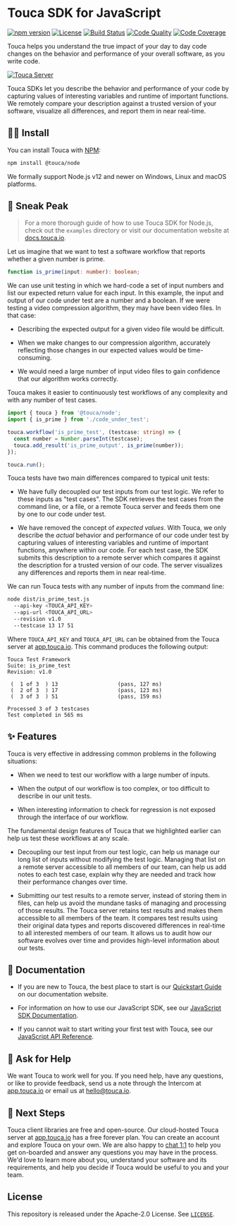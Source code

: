 # Touca SDK for JavaScript

[![npm version](https://img.shields.io/npm/v/@touca/node?color=blue)](https://www.npmjs.com/package/@touca/node)
[![License](https://img.shields.io/github/license/trytouca/touca-js?color=blue)](https://github.com/trytouca/touca-js/blob/main/LICENSE)
[![Build Status](https://img.shields.io/github/workflow/status/trytouca/touca-js/touca-js-main)](https://github.com/trytouca/touca-js/actions)
[![Code Quality](https://img.shields.io/codacy/grade/dca09feb49f142468bdd864a8015a53f)](https://app.codacy.com/gh/trytouca/touca-js)
[![Code Coverage](https://img.shields.io/codecov/c/github/trytouca/touca-js)](https://app.codecov.io/gh/trytouca/touca-js)

Touca helps you understand the true impact of your day to day code changes on
the behavior and performance of your overall software, as you write code.

[![Touca Server](https://touca-public-assets.s3.us-east-2.amazonaws.com/touca-screenshot-suite-page.png)](https://touca-public-assets.s3.us-east-2.amazonaws.com/touca-screenshot-suite-page.png)

Touca SDKs let you describe the behavior and performance of your code by
capturing values of interesting variables and runtime of important functions. We
remotely compare your description against a trusted version of your software,
visualize all differences, and report them in near real-time.

## 🧑‍🔧 Install

You can install Touca with [NPM][npm]:

```bash
npm install @touca/node
```

We formally support Node.js v12 and newer on Windows, Linux and macOS platforms.

## 👀 Sneak Peak

> For a more thorough guide of how to use Touca SDK for Node.js, check out the
> `examples` directory or visit our documentation website at
> [docs.touca.io](https://docs.touca.io).

Let us imagine that we want to test a software workflow that reports whether a
given number is prime.

```ts
function is_prime(input: number): boolean;
```

We can use unit testing in which we hard-code a set of input numbers and list
our expected return value for each input. In this example, the input and output
of our code under test are a number and a boolean. If we were testing a video
compression algorithm, they may have been video files. In that case:

- Describing the expected output for a given video file would be difficult.

- When we make changes to our compression algorithm, accurately reflecting those
  changes in our expected values would be time-consuming.

- We would need a large number of input video files to gain confidence that our
  algorithm works correctly.

Touca makes it easier to continuously test workflows of any complexity and with
any number of test cases.

```ts
import { touca } from '@touca/node';
import { is_prime } from './code_under_test';

touca.workflow('is_prime_test', (testcase: string) => {
  const number = Number.parseInt(testcase);
  touca.add_result('is_prime_output', is_prime(number));
});

touca.run();
```

Touca tests have two main differences compared to typical unit tests:

- We have fully decoupled our test inputs from our test logic. We refer to these
  inputs as "test cases". The SDK retrieves the test cases from the command
  line, or a file, or a remote Touca server and feeds them one by one to our
  code under test.

- We have removed the concept of _expected values_. With Touca, we only describe
  the _actual_ behavior and performance of our code under test by capturing
  values of interesting variables and runtime of important functions, anywhere
  within our code. For each test case, the SDK submits this description to a
  remote server which compares it against the description for a trusted version
  of our code. The server visualizes any differences and reports them in near
  real-time.

We can run Touca tests with any number of inputs from the command line:

```bash
node dist/is_prime_test.js
  --api-key <TOUCA_API_KEY>
  --api-url <TOUCA_API_URL>
  --revision v1.0
  --testcase 13 17 51
```

Where `TOUCA_API_KEY` and `TOUCA_API_URL` can be obtained from the Touca server
at [app.touca.io](https://app.touca.io). This command produces the following
output:

```text
Touca Test Framework
Suite: is_prime_test
Revision: v1.0

 (  1 of 3  ) 13                   (pass, 127 ms)
 (  2 of 3  ) 17                   (pass, 123 ms)
 (  3 of 3  ) 51                   (pass, 159 ms)

Processed 3 of 3 testcases
Test completed in 565 ms
```

## ✨ Features

Touca is very effective in addressing common problems in the following
situations:

- When we need to test our workflow with a large number of inputs.

- When the output of our workflow is too complex, or too difficult to describe
  in our unit tests.

- When interesting information to check for regression is not exposed through
  the interface of our workflow.

The fundamental design features of Touca that we highlighted earlier can help us
test these workflows at any scale.

- Decoupling our test input from our test logic, can help us manage our long
  list of inputs without modifying the test logic. Managing that list on a
  remote server accessible to all members of our team, can help us add notes to
  each test case, explain why they are needed and track how their performance
  changes over time.

- Submitting our test results to a remote server, instead of storing them in
  files, can help us avoid the mundane tasks of managing and processing of those
  results. The Touca server retains test results and makes them accessible to
  all members of the team. It compares test results using their original data
  types and reports discovered differences in real-time to all interested
  members of our team. It allows us to audit how our software evolves over time
  and provides high-level information about our tests.

## 📖 Documentation

- If you are new to Touca, the best place to start is our [Quickstart
  Guide][docs-quickstart] on our documentation website.

- For information on how to use our JavaScript SDK, see our [JavaScript SDK
  Documentation][docs-js].

- If you cannot wait to start writing your first test with Touca, see our
  [JavaScript API Reference][docs-js-api].

## 🙋 Ask for Help

We want Touca to work well for you. If you need help, have any questions, or
like to provide feedback, send us a note through the Intercom at
[app.touca.io](https://app.touca.io) or email us at <hello@touca.io>.

## 🚀 Next Steps

Touca client libraries are free and open-source. Our cloud-hosted Touca server
at [app.touca.io](https://app.touca.io) has a free forever plan. You can create
an account and explore Touca on your own. We are also happy to [chat
1:1][calendly] to help you get on-boarded and answer any questions you may have
in the process. We'd love to learn more about you, understand your software and
its requirements, and help you decide if Touca would be useful to you and your
team.

## License

This repository is released under the Apache-2.0 License. See
[`LICENSE`][license].

[calendly]: https://calendly.com/ghorbanzade/30min
[license]: https://github.com/trytouca/touca-js/blob/main/LICENSE
[npm]: https://npmjs.com/package/@touca/node
[docs-quickstart]: https://docs.touca.io/basics/quickstart
[docs-js]: https://docs.touca.io/sdk/javascript
[docs-js-api]: https://app.touca.io/docs/clients/js/api.html
